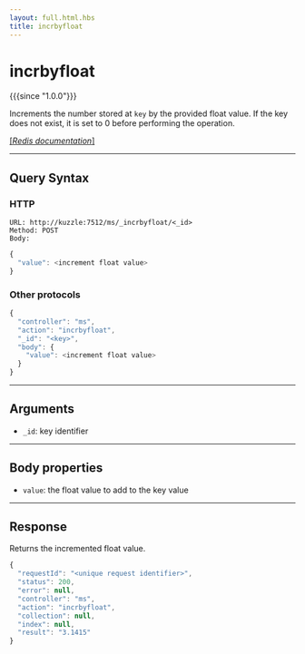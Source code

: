 ```yaml
---
layout: full.html.hbs
title: incrbyfloat
---
```


# incrbyfloat

{{{since "1.0.0"}}}

Increments the number stored at `key` by the provided float value. If the key does not exist, it is set to 0 before performing the operation.

[[_Redis documentation_]](https://redis.io/commands/incrbyfloat)

---

## Query Syntax

### HTTP

```http
URL: http://kuzzle:7512/ms/_incrbyfloat/<_id>
Method: POST  
Body:
```

```js
{
  "value": <increment float value>
}
```

### Other protocols

```js
{
  "controller": "ms",
  "action": "incrbyfloat",
  "_id": "<key>",
  "body": {
    "value": <increment float value>
  }
}
```

---

## Arguments

* `_id`: key identifier

---

## Body properties

* `value`: the float value to add to the key value

---

## Response

Returns the incremented float value.

```javascript
{
  "requestId": "<unique request identifier>",
  "status": 200,
  "error": null,
  "controller": "ms",
  "action": "incrbyfloat",
  "collection": null,
  "index": null,
  "result": "3.1415"
}
```
